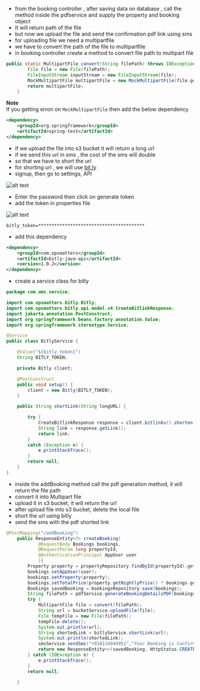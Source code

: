 * from the booking controller , after saving data on database , call the method inside the pdfservice and supply the property and booking object
* It will return path of the file
* but now we upload the file and send the confirmation pdf link using sms
* for uploading file we need a multipartfile
* we have to convert the path of the file to multipartfile 
* in booking controller create a method to convert file path to multipart file

```java
public static MultipartFile convert(String filePath) throws IOException {
        File file = new File(filePath);
        FileInputStream inputStream = new FileInputStream(file);
        MockMultipartFile multipartFile = new MockMultipartFile(file.getName(), file.getName(), MediaType.MULTIPART_FORM_DATA_VALUE, inputStream);
        return multipartFile;
    }
```

**Note**
<br>
If you getting erron on `MockMultipartFile` then add the below dependency

```xml
<dependency>
    <groupId>org.springframework</groupId>
    <artifactId>spring-test</artifactId>
</dependency>
```

* if we upload the file into s3 bucket it will return a long url
* if we send this url in sms , the cost of the sms will double
* so that we have to short the url
* for shorting url , we will use [bit.ly](https://bit.ly)
* signup, then go to settings, API

![alt text](https://i.ibb.co/54z3RqR/image.png)

* Enter the password then click on generate token
* add the token in properties file

![alt text](https://i.ibb.co/vDkL9bt/image.png)


```properties
bitly_token=****************************************
```

* add this dependency
```xml
<dependency>
    <groupId>com.opsmatters</groupId>
    <artifactId>bitly-java-api</artifactId>
    <version>1.0.2</version>
</dependency>
```

* create a service class for bitly

```java
package com.ums.service;

import com.opsmatters.bitly.Bitly;
import com.opsmatters.bitly.api.model.v4.CreateBitlinkResponse;
import jakarta.annotation.PostConstruct;
import org.springframework.beans.factory.annotation.Value;
import org.springframework.stereotype.Service;

@Service
public class BitlyService {

    @Value("${bitly_token}")
    String BITLY_TOKEN;

    private Bitly client;

    @PostConstruct
    public void setup() {
        client = new Bitly(BITLY_TOKEN);
    }

    public String shortLink(String longURL) {

        try {
            CreateBitlinkResponse response = client.bitlinks().shorten(longURL).get();
            String link = response.getLink();
            return link;
        }
        catch (Exception e) {
            e.printStackTrace();
        }
        return null;
    }
}
```

* inside the addBooking method call the pdf generation method, it will return the file path
* convert it into Multipart file
* upload it in s3 bucket, it will return the url
* after upload file into s3 bucket, delete the local file
* short the url using bitly
* send the sms with the pdf shorted link


```java
@PostMapping("/addBooking")
    public ResponseEntity<?> createBooking(
            @RequestBody Bookings bookings,
            @RequestParam long propertyId,
            @AuthenticationPrincipal AppUser user
            ){
        Property property = propertyRepository.findById(propertyId).get();
        bookings.setAppUser(user);
        bookings.setProperty(property);
        bookings.setTotalPrice(property.getNightlyPrice() * bookings.getTotalNights());
        Bookings savedBooking = bookingsRepository.save(bookings);
        String filePath = pdfService.generateBookingDetailsPDF(bookings, property);
        try {
            MultipartFile file = convert(filePath);
            String url = bucketService.uploadFile(file);
            File tempFile = new File(filePath);
            tempFile.delete();
            System.out.println(url);
            String shortedLink = bitlyService.shortLink(url);
            System.out.println(shortedLink);
            smsService.sendSms("+918114944951","Your Booking is Confirmed. Click here "+shortedLink);
            return new ResponseEntity<>(savedBooking, HttpStatus.CREATED);
        } catch (IOException e) {
            e.printStackTrace();
        }
        return null;

    }
```